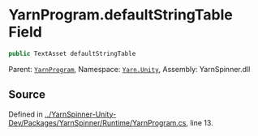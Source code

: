 # YarnProgram.defaultStringTable Field


```csharp
public TextAsset defaultStringTable
```



<div class="class-metadata">

Parent: [`YarnProgram`](/api/csharp/yarn.unity/yarnprogram.md), Namespace: [`Yarn.Unity`](/api/csharp/yarn.unity/README.md), Assembly: YarnSpinner.dll
</div>

## Source
Defined in [../YarnSpinner-Unity-Dev/Packages/YarnSpinner/Runtime/YarnProgram.cs](https://github.com/YarnSpinnerTool/YarnSpinner-Unity//blob/develop/Runtime/YarnProgram.cs#L13), line 13.
